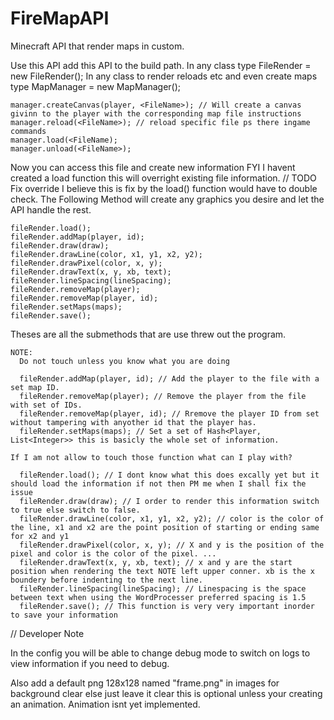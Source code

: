 # FireMapAPI
Minecraft API that render maps in custom.


Use this API add this API to the build path.
In any class type FileRender <preferredReferrence> = new FileRender(<FileName>);
In any class to render reloads etc and even create maps type MapManager <referredReferrence> = new MapManager();
	
	manager.createCanvas(player, <FileName>); // Will create a canvas givinn to the player with the corresponding map file instructions
	manager.reload(<FileName>); // reload specific file ps there ingame commands 
	manager.load(<FileName);
	manager.unload(<FileName>);
	
Now you can access this file and create new information FYI I havent created a load function this will overright existing file information. 
// TODO Fix override I believe this is fix by the load() function would have to double check.
The Following Method will create any graphics you desire and let the API handle the rest.

	fileRender.load();
	fileRender.addMap(player, id);
	fileRender.draw(draw);
	fileRender.drawLine(color, x1, y1, x2, y2);
	fileRender.drawPixel(color, x, y);
	fileRender.drawText(x, y, xb, text);
	fileRender.lineSpacing(lineSpacing);
	fileRender.removeMap(player);
	fileRender.removeMap(player, id);
	fileRender.setMaps(maps);
	fileRender.save();
    
Theses are all the submethods that are use threw out the program.
    
	NOTE:
      Do not touch unless you know what you are doing
      
      fileRender.addMap(player, id); // Add the player to the file with a set map ID.
      fileRender.removeMap(player); // Remove the player from the file with set of IDs.
	  fileRender.removeMap(player, id); // Rremove the player ID from set without tampering with anyother id that the player has.
	  fileRender.setMaps(maps); // Set a set of Hash<Player, List<Integer>> this is basicly the whole set of information.
    
 	If I am not allow to touch those function what can I play with?
   
      fileRender.load(); // I dont know what this does excally yet but it should load the information if not then PM me when I shall fix the issue
	  fileRender.draw(draw); // I order to render this information switch to true else switch to false.
	  fileRender.drawLine(color, x1, y1, x2, y2); // color is the color of the line, x1 and x2 are the point position of starting or ending same for x2 and y1
      fileRender.drawPixel(color, x, y); // X and y is the position of the pixel and color is the color of the pixel. ...
	  fileRender.drawText(x, y, xb, text); // x and y are the start position when rendering the text NOTE left upper conner. xb is the x boundery before indenting to the next line.
	  fileRender.lineSpacing(lineSpacing); // Linespacing is the space between text when using the WordProcesser preferred spacing is 1.5
      fileRender.save(); // This function is very very important inorder to save your information



// Developer Note

In the config you will be able to change debug mode to switch on logs to view information if you need to debug.

Also add a default png 128x128 named "frame.png" in images for background clear else just leave it clear this is optional unless your creating an animation. Animation isnt yet implemented.

